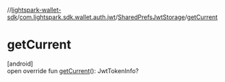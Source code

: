 //[lightspark-wallet-sdk](../../../index.md)/[com.lightspark.sdk.wallet.auth.jwt](../index.md)/[SharedPrefsJwtStorage](index.md)/[getCurrent](get-current.md)

# getCurrent

[android]\
open override fun [getCurrent](get-current.md)(): JwtTokenInfo?
